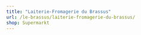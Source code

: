 ```yaml
---
title: "Laiterie-Fromagerie du Brassus"
url: /le-brassus/laiterie-fromagerie-du-brassus/
shop: Supermarkt
---
```

